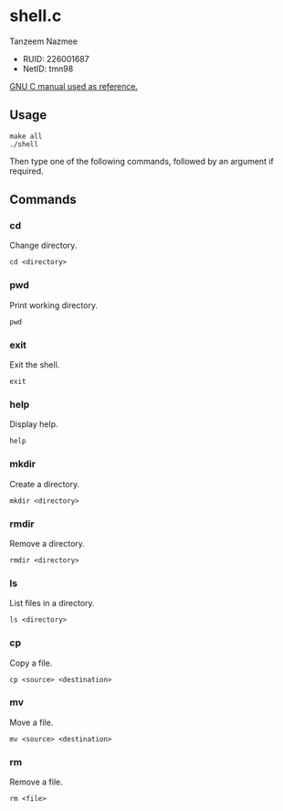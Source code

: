 # shell.c

Tanzeem Nazmee
* RUID: 226001687
* NetID: tmn98

[GNU C manual used as reference.](https://www.gnu.org/software/libc/manual/html_node/Accessing-Directories.html)

## Usage

```
make all
./shell
```

Then type one of the following commands, followed by an argument if required.

## Commands

### cd
Change directory.

```
cd <directory>
```

### pwd
Print working directory.

```
pwd
```

### exit
Exit the shell.

```
exit
```

### help
Display help.

```
help
```

### mkdir
Create a directory.

```
mkdir <directory>
```

### rmdir
Remove a directory.

```
rmdir <directory>
```

### ls
List files in a directory.

```
ls <directory>
```

### cp
Copy a file.

```
cp <source> <destination>
```

### mv
Move a file.

```
mv <source> <destination>
```

### rm
Remove a file.

```
rm <file>
```
